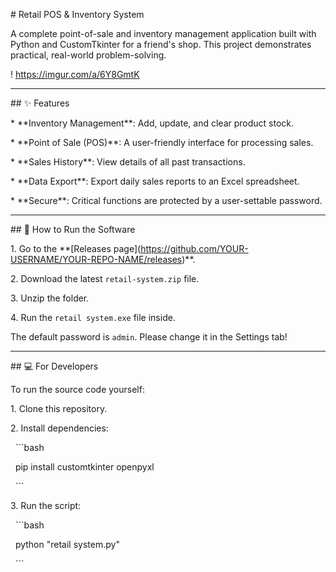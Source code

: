 \# Retail POS \& Inventory System



A complete point-of-sale and inventory management application built with Python and CustomTkinter for a friend's shop. This project demonstrates practical, real-world problem-solving.



! https://imgur.com/a/6Y8GmtK

---



\## ✨ Features



\* \*\*Inventory Management\*\*: Add, update, and clear product stock.

\* \*\*Point of Sale (POS)\*\*: A user-friendly interface for processing sales.

\* \*\*Sales History\*\*: View details of all past transactions.

\* \*\*Data Export\*\*: Export daily sales reports to an Excel spreadsheet.

\* \*\*Secure\*\*: Critical functions are protected by a user-settable password.



---



\## 🚀 How to Run the Software



1\.  Go to the \*\*\[Releases page](https://github.com/YOUR-USERNAME/YOUR-REPO-NAME/releases)\*\*.

2\.  Download the latest `retail-system.zip` file.

3\.  Unzip the folder.

4\.  Run the `retail system.exe` file inside.



The default password is `admin`. Please change it in the Settings tab!



---



\## 💻 For Developers



To run the source code yourself:

1\.  Clone this repository.

2\.  Install dependencies:

&nbsp;   ```bash

&nbsp;   pip install customtkinter openpyxl

&nbsp;   ```

3\.  Run the script:

&nbsp;   ```bash

&nbsp;   python "retail system.py"

&nbsp;   ```

